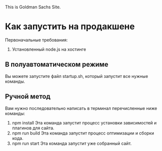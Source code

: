 This is Goldman Sachs Site.

# Как запустить на продакшене

Первоначальные требования:

1. Установленный node.js на хостинге

## В полуавтоматическом режиме

Вы можете запустите файл startup.sh, который запустит все нужные команды.

## Ручной метод

Вам нужно последовательно написать в терминал перечисленные ниже команды:

1. npm install
   Эта команда запустит процесс установки зависимостей и плагинов для сайта.
2. npm run build
   Эта команда запустит процесс оптимизации и сборки кода.
3. npm run start
   Эта команда запустит уже собранный сайт.
